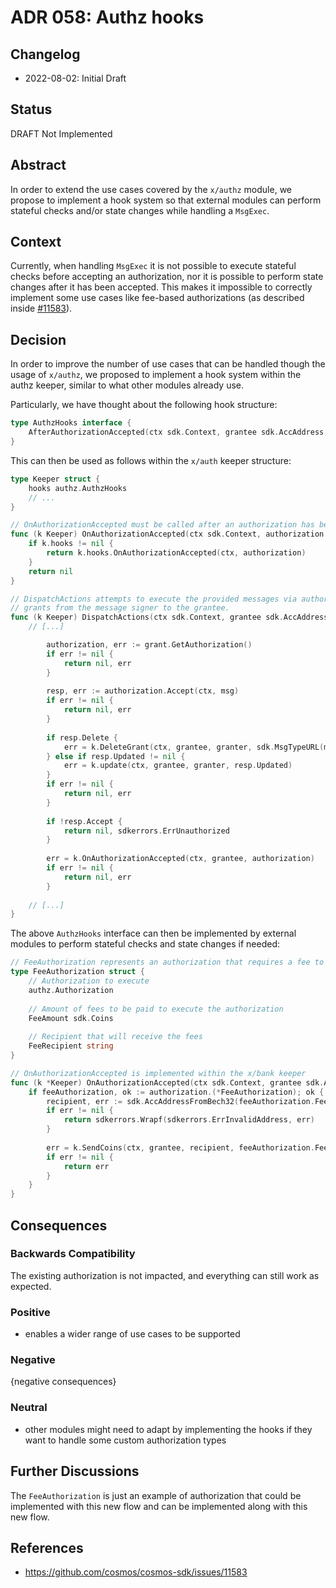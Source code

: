 # ADR 058: Authz hooks

## Changelog

* 2022-08-02: Initial Draft

## Status

DRAFT Not Implemented

## Abstract

In order to extend the use cases covered by the `x/authz` module, we propose to implement a hook system so that external modules can perform stateful checks and/or state changes while handling a `MsgExec`. 

## Context

Currently, when handling `MsgExec` it is not possible to execute stateful checks before accepting an authorization, nor it is possible to perform state changes after it has been accepted. This makes it impossible to correctly implement some use cases like fee-based authorizations (as described inside [\#11583](https://github.com/cosmos/cosmos-sdk/issues/11583)).

## Decision

In order to improve the number of use cases that can be handled though the usage of `x/authz`, we proposed to implement a hook system within the authz keeper, similar to what other modules already use. 

Particularly, we have thought about the following hook structure: 

```go
type AuthzHooks interface {
    AfterAuthorizationAccepted(ctx sdk.Context, grantee sdk.AccAddress, authorization Authorization) error
}
```

This can then be used as follows within the `x/auth` keeper structure: 

```go
type Keeper struct {
    hooks authz.AuthzHooks
    // ...
}

// OnAuthorizationAccepted must be called after an authorization has been accepted
func (k Keeper) OnAuthorizationAccepted(ctx sdk.Context, authorization authz.Authorization) error {
    if k.hooks != nil {
        return k.hooks.OnAuthorizationAccepted(ctx, authorization)
    }
    return nil
}

// DispatchActions attempts to execute the provided messages via authorization
// grants from the message signer to the grantee.
func (k Keeper) DispatchActions(ctx sdk.Context, grantee sdk.AccAddress, msgs []sdk.Msg) ([][]byte, error) {
    // [...]

        authorization, err := grant.GetAuthorization()
        if err != nil {
            return nil, err
        }
        
        resp, err := authorization.Accept(ctx, msg)
        if err != nil {
            return nil, err
        }
        
        if resp.Delete {
            err = k.DeleteGrant(ctx, grantee, granter, sdk.MsgTypeURL(msg))
        } else if resp.Updated != nil {
            err = k.update(ctx, grantee, granter, resp.Updated)
        }
        if err != nil {
            return nil, err
        }
        
        if !resp.Accept {
            return nil, sdkerrors.ErrUnauthorized
        }
        
        err = k.OnAuthorizationAccepted(ctx, grantee, authorization)
        if err != nil {
            return nil, err
        }
        
    // [...]
}
```

The above `AuthzHooks` interface can then be implemented by external modules to perform stateful checks and state changes if needed: 

```go
// FeeAuthorization represents an authorization that requires a fee to be executed
type FeeAuthorization struct {
    // Authorization to execute
    authz.Authorization
    
    // Amount of fees to be paid to execute the authorization
    FeeAmount sdk.Coins
    
    // Recipient that will receive the fees
    FeeRecipient string
}

// OnAuthorizationAccepted is implemented within the x/bank keeper
func (k *Keeper) OnAuthorizationAccepted(ctx sdk.Context, grantee sdk.AccAddress, authorization authz.Authorization) error {
    if feeAuthorization, ok := authorization.(*FeeAuthorization); ok {
        recipient, err := sdk.AccAddressFromBech32(feeAuthorization.FeeRecipient)
        if err != nil {
            return sdkerrors.Wrapf(sdkerrors.ErrInvalidAddress, err)
        }
        
        err = k.SendCoins(ctx, grantee, recipient, feeAuthorization.FeeAmount)
        if err != nil {
            return err
        }
    }
}

```


## Consequences

### Backwards Compatibility

The existing authorization is not impacted, and everything can still work as expected.

### Positive

* enables a wider range of use cases to be supported

### Negative

{negative consequences}

### Neutral

* other modules might need to adapt by implementing the hooks if they want to handle some custom authorization types

## Further Discussions

The `FeeAuthorization` is just an example of authorization that could be implemented with this new flow and can be implemented along with this new flow.

## References

* https://github.com/cosmos/cosmos-sdk/issues/11583
